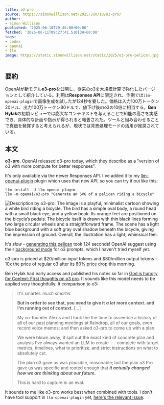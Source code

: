 ```yaml
---
title: o3-pro
source: https://simonwillison.net/2025/Jun/10/o3-pro/
author:
- Simon Willison
published: '2025-06-10T20:46:00+00:00'
fetched: '2025-06-11T09:27:41.510139+00:00'
tags:
- codex
- openai
- llm
image: https://static.simonwillison.net/static/2025/o3-pro-pelican.jpg
---
```


## 要約

OpenAIが新モデル**o3-pro**を公開し、従来のo3を大規模計算で強化したバージョンとして紹介している。利用は**Responses API**に限定され、作例では`llm-openai-plugin`で画像生成を試したが124秒を要した。価格は入力100万トークン20ドル、出力100万トークン80ドルで、値下げ後のo3の10倍に相当する。**Ben Hylak**の初期レビューでは膨大なコンテキストを与えることで知能の高さを実感でき、具体的な計画や指示が得られると報告された。ツールと組み合わせることで真価を発揮すると考えられるが、現状では背景処理モードの活用が推奨されている。

## 本文

**[o3-pro](https://platform.openai.com/docs/models/o3-pro)**. OpenAI released o3-pro today, which they describe as a "version of o3 with more compute for better responses".

It's only available via the newer Responses API. I've added it to my [llm-openai-plugin](https://github.com/simonw/llm-openai-plugin) plugin which uses that new API, so you can try it out like this:

```
llm install -U llm-openai-plugin
llm -m openai/o3-pro "Generate an SVG of a pelican riding a bicycle"

```

![Description by o3-pro: The image is a playful, minimalist cartoon showing a white bird riding a bicycle. The bird has a simple oval body, a round head with a small black eye, and a yellow beak. Its orange feet are positioned on the bicycle’s pedals. The bicycle itself is drawn with thin black lines forming two large circular wheels and a straightforward frame. The scene has a light blue background with a soft gray oval shadow beneath the bicycle, giving the impression of ground. Overall, the illustration has a light, whimsical feel.](https://static.simonwillison.net/static/2025/o3-pro-pelican.jpg)

It's _slow_ - [generating this pelican](https://gist.github.com/simonw/6bc7dda9dbe07281d902d254e5fb6e33) took 124 seconds! OpenAI suggest using their [background mode](https://platform.openai.com/docs/guides/background) for o3 prompts, which I haven't tried myself yet.

o3-pro is priced at $20/million input tokens and $80/million output tokens - 10x the price of regular o3 after its [80% price drop](https://simonwillison.net/2025/Jun/10/o3-price-drop/) this morning.

Ben Hylak had early access and published his notes so far in [God is hungry for Context: First thoughts on o3 pro](https://www.latent.space/p/o3-pro). It sounds like this model needs to be applied very thoughtfully. It comparison to o3:

> It's smarter. _much smarter._
>
> **But in order to see that, you need to give it** **_a lot_** **more context. and I'm running out of context.** [...]
>
> My co-founder Alexis and I took the the time to assemble a history of all of our past planning meetings at Raindrop, all of our goals, even record voice memos: and then asked o3-pro to come up with a plan.
>
> We were blown away; it spit out the exact kind of concrete plan and analysis I've always wanted an LLM to create --- complete with target metrics, timelines, what to prioritize, and strict instructions on what to absolutely cut.
>
> The plan o3 gave us was plausible, reasonable; but the plan o3 Pro gave us was specific and rooted enough that **_it actually changed how we are thinking about our future._**
>
> This is hard to capture in an eval.

It sounds to me like o3-pro works best when combined with tools. I don't have tool support in `llm-openai-plugin` yet, [here's the relevant issue](https://github.com/simonw/llm-openai-plugin/issues/20).
